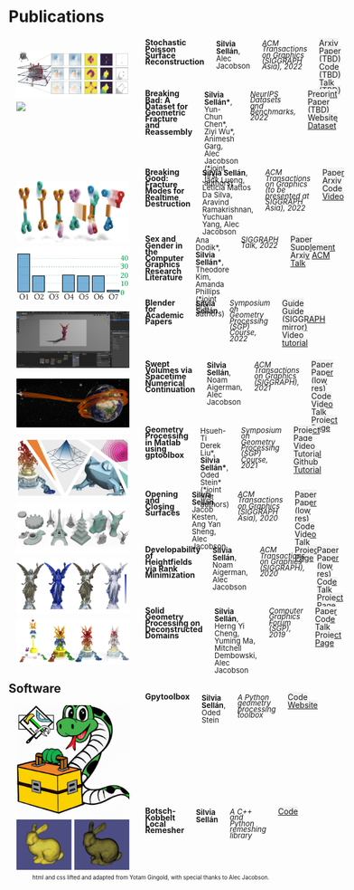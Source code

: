 # Publications

<style>
:root {
  --green: #51cc37;
  --red:   #cc334D;
  --blue:  #334DCC;
  --yellow: #ffed91;
  --darkblue:  #131D4D;
  --lightblue:  #7585D5;
  --lightgray:  #f2f2f2;
  --darkgray:  #333;
}
.column, .columns
{
  padding-left: 1em;
  padding-right: 1em;
  float:left;
}
.large-5
{
  min-width: calc(0.5*(100% - 150px - 6em));
}
.large-10
{
  width: calc(100% - 200px - 4em);
}
.row
{
  width: 100%;
  max-width: 90em;
  margin: 0.6em auto;
}
.row:before, .row:after
{
  content: " ";
  display: table;
}
.row:after
{
  clear: both;
}
.me
{
  font-weight: bold;
}
.notme
{
}
.title{
  font-weight: bold;
  line-height: 0.8em;
}
.thumbnail
{
  width: 200px;
}
.thumbnail img
{
  max-width: 100%;
}
.venue
{
  font-style: italic;
  line-height: 0.8em;
  font-size: small;
}
p
{
 display: block;
 margin-top: 0;
 margin-bottom: 0.2em;
}
.publication p, .course p
{
 display: block;
 margin-top: -1.5em ;
 margin-bottom: -1.5em ;
}
/*
a[href$=".pdf"]:after
{
  content: " [pdf]";
}
*/
.links{
  line-height: 1em;
}
.authors{
  line-height: 1em;
  font-size: small;
}
.links a
{
  background-color: var(--lightgray);
}
.links a:hover
{
  background-color: var(--yellow);
}
.footer
{
  font-size: 0.7em;
  text-align: center;
}
</style>

<br>

<!-- ### Conference & Journal Publications -->

<div class="row publication">
    <div class="columns thumbnail">
      <img src=images/paper-thumbnails/stochastic-psr.jpg>
    </div>
    <div class="columns large-10">
      <p class="title">Stochastic Poisson Surface Reconstruction</p>
      <p class="authors"><span class=me>Silvia Sell&aacuten</span>, <span class=notme>Alec Jacobson</span></p>
      <p class="venue">ACM Transactions on Graphics (SIGGRAPH Asia), 2022</p>
      <p class="links"> <a href="https://arxiv.org/abs/2206.15236">Arxiv</a> <a>Paper (TBD)</a> <a>Code (TBD)</a> <a>Talk (TBD)</a> </p>
    </div>
  </div>


<div class="row publication">
    <div class="columns thumbnail">
      <img src=images/paper-thumbnails/breaking-bad.png>
    </div>
    <div class="columns large-10">
      <p class="title">Breaking Bad: A Dataset for Geometric Fracture and Reassembly</p>
      <p class="authors"><span class=me>Silvia Sell&aacuten*</span>, <span class=notme>Yun-Chun Chen*, Ziyi Wu*, Animesh Garg, Alec Jacobson</span> (*joint first authors)</p>
      <p class="venue">NeurIPS Datasets and Benchmarks, 2022</p>
      <p class="links"><a href="https://openreview.net/forum?id=mJWt6pOcHNy">Preprint</a> <a>Paper (TBD)</a> <a href="https://breaking-bad-dataset.github.io">Website</a> <a href="https://doi.org/10.5683/SP3/LZNPKB">Dataset</a> </p>
    </div>
  </div>

<div class="row publication">
  <div class="columns thumbnail">
    <img src=images/paper-thumbnails/fracture-modes.jpg>
  </div>
  <div class="columns large-10">
    <p class="title">Breaking Good: Fracture Modes for Realtime Destruction</p>
    <p class="authors"><span class=me>Silvia Sell&aacuten</span>, <span class=notme> Jack Luong, Leticia Mattos Da Silva, Aravind Ramakrishnan, Yuchuan Yang, Alec Jacobson</span></p>
    <p class="venue">ACM Transactions on Graphics (to be presented at SIGGRAPH Asia), 2022</p>
    <p class="links"> <a href="pdf/papers/fracture-harmonics.pdf">Paper</a> <a href="https://arxiv.org/abs/2111.05249">Arxiv</a> <a href="https://github.com/sgsellan/fracture-modes">Code</a> <a href="https://youtu.be/0k_tEk34nJQ">Video</a></p>
  </div>
</div>

<div class="row publication">
  <div class="columns thumbnail">
    <img src=images/paper-thumbnails/gender.jpg>
  </div>
  <div class="columns large-10">
    <p class="title">Sex and Gender in the Computer Graphics Research Literature</p>
    <p class="authors"><span class=notme>Ana Dodik*</span>, <span class=me>Silvia Sell&aacuten*</span>, <span class=notme>Theodore Kim, Amanda Phillips</span> (*joint first authors)</p>
    <p class="venue">SIGGRAPH Talk, 2022</p>
    <p class="links"> <a href="pdf/papers/gender-as-a-variable.pdf">Paper</a> <a href="pdf/papers/gender-as-a-variable-supplement.pdf">Supplement</a> <a href="http://arxiv.org/abs/2206.00480">Arxiv</a> <a href="https://dl.acm.org/doi/10.1145/3532836.3536227">ACM</a> <a href="https://youtu.be/GOn3-P6KZ9E">Talk</a></p>
  </div>
</div>

<div class="row publication">
  <div class="columns thumbnail">
    <img src=images/paper-thumbnails/blender-course.jpg>
  </div>
  <div class="columns large-10">
    <p class="title">Blender for Academic Papers</p>
    <p class="authors"><span class=me>Silvia Sell&aacuten</span></p>
    <p class="venue">Symposium on Geometry Processing (SGP) Course, 2022</p>
    <p class="links"> <a href="./blender_figure.html">Guide</a> <a href="https://research.siggraph.org/blog/guides/rendering-a-paper-figure-with-blender/">Guide (SIGGRAPH mirror)</a> <a href="https://youtu.be/cw88Y36qgDg">Video tutorial</a></p>
  </div>
</div>



<div class="row publication">
  <div class="columns thumbnail">
    <img src=images/paper-thumbnails/swept-volumes.jpg>
  </div>
  <div class="columns large-10">
    <p class="title">Swept Volumes via Spacetime Numerical Continuation</p>
    <p class="authors"><span class=me>Silvia Sell&aacuten</span>, <span class=notme> Noam Aigerman, Alec Jacobson</span></p>
    <p class="venue">ACM Transactions on Graphics (SIGGRAPH), 2021</p>
    <p class="links"> <a href="pdf/papers/swept-volumes.pdf">Paper</a> <a href="pdf/papers/swept-volumes-low-res.pdf">Paper (low res)</a> <a href="https://github.com/sgsellan/swept-volumes">Code</a> <a href="https://youtu.be/6iLqMQ3kd24">Video</a> <a href="https://youtu.be/tic3dLcCE8U">Talk</a> <a href="https://www.dgp.toronto.edu/projects/swept-volumes/">Project Page</a></p>
  </div>
</div>

<div class="row publication">
  <div class="columns thumbnail">
    <img src=images/paper-thumbnails/gp-tutorial.jpg>
  </div>
  <div class="columns large-10">
    <p class="title">Geometry Processing in Matlab using gptoolbox</p>
    <p class="authors"><span class=notme>Hsueh-Ti Derek Liu*</span>, <span class=me>Silvia Sell&aacuten*</span>, <span class=notme>Oded Stein*</span> (*joint first authors)</p>
    <p class="venue">Symposium on Geometry Processing (SGP) Course, 2021</p>
    <p class="links"> <a href="http://odedstein.com/projects/sgp-2021-gp-matlab-course/index.html">Project Page</a> <a href="https://youtu.be/NGathaVRyDA">Video Tutorial</a> <a href="https://github.com/odedstein/gp-matlab-tutorial">Github Tutorial</a></p>
  </div>
</div>

<div class="row publication">
  <div class="columns thumbnail">
    <img src=images/paper-thumbnails/opening-and-closing-surfaces.jpg>
  </div>
  <div class="columns large-10">
    <p class="title">Opening and Closing Surfaces</p>
    <p class="authors"><span class=me>Silvia Sell&aacuten</span>, <span class=notme>Jacob Kesten, Ang Yan Sheng, Alec Jacobson</span></p>
    <p class="venue">ACM Transactions on Graphics (SIGGRAPH Asia), 2020</p>
    <p class="links"> <a href="pdf/papers/opening-and-closing-surfaces.pdf">Paper</a> <a href="pdf/papers/opening-and-closing-surfaces-low-res.pdf">Paper (low res)</a> <a href="https://github.com/sgsellan/opening-and-closing-surfaces.git">Code</a> <a href="https://youtu.be/KfiqhyhWFnY">Video</a> <a href="https://youtu.be/bBsudsHZPmw">Talk</a> <a href="https://www.dgp.toronto.edu/projects/opening-and-closing-surfaces/">Project Page</a></p>
  </div>
</div>

<div class="row publication">
  <div class="columns thumbnail">
    <img src=images/paper-thumbnails/developability-of-heightfields.jpg>
  </div>
  <div class="columns large-10">
    <p class="title">Developability of Heightfields via Rank Minimization</p>
    <p class="authors"><span class=me>Silvia Sell&aacuten</span>, <span class=notme>Noam Aigerman, Alec Jacobson</span></p>
    <p class="venue">ACM Transactions on Graphics (SIGGRAPH), 2020</p>
    <p class="links"> <a href="pdf/papers/compressed-developables.pdf">Paper</a> <a href="pdf/papers/compressed-developables-low-res.pdf">Paper (low res)</a> <a href="https://github.com/sgsellan/developability-of-heightfields.git">Code</a> <a href="https://youtu.be/mfJB7ehxWPY">Talk</a> <a href="https://www.dgp.toronto.edu/projects/compressed-developables/">Project Page</a></p>
  </div>
</div>

<div class="row publication">
  <div class="columns thumbnail">
    <img src=images/paper-thumbnails/overlapping.jpg>
  </div>
  <div class="columns large-10">
    <p class="title">Solid Geometry Processing on Deconstructed Domains</p>
    <p class="authors"><span class=me>Silvia Sell&aacuten</span>, <span class=notme>Herng Yi Cheng, Yuming Ma, Mitchell Dembowski, Alec Jacobson</span></p>
    <p class="venue">Computer Graphics Forum (SGP), 2019</p>
    <p class="links"> <a href="pdf/papers/overlapping.pdf">Paper</a> <a href="https://github.com/sgsellan/solid-geometry-processing-on-deconstructed-domains.git">Code</a> <a href="https://youtu.be/yjiHuoxQII8">Talk</a> <a href="https://www.dgp.toronto.edu/projects/deconstructed-domains/">Project Page</a></p>
  </div>
</div>





## Software

<div class="row publication">
  <div class="columns thumbnail">
    <img src=images/paper-thumbnails/gplogo.png>
  </div>
  <div class="columns large-10">
    <p class="title">Gpytoolbox</p>
    <p class="authors"><span class=me>Silvia Sell&aacuten</span>, Oded Stein</p>
    <p class="venue">A Python geometry processing toolbox</p>
    <p class="links"> <a href="https://github.com/sgsellan/gpytoolbox">Code</a>  <a href="https://github.com/sgsellan/python-project-with-gpytoolbox">Website</a></p>
  </div>
</div>

<div class="row publication">
  <div class="columns thumbnail">
    <img src=images/paper-thumbnails/remesher.png>
  </div>
  <div class="columns large-10">
    <p class="title">Botsch-Kobbelt Local Remesher</p>
    <p class="authors"><span class=me>Silvia Sell&aacuten</span></p>
    <p class="venue">A C++ and Python remeshing library</p>
    <p class="links"> <a href="https://gpytoolbox.org">Code</a></p>
  </div>
</div>


<div class="row footer">
    html and css lifted and adapted from Yotam Gingold, with special thanks to Alec Jacobson</a>.
</div>

